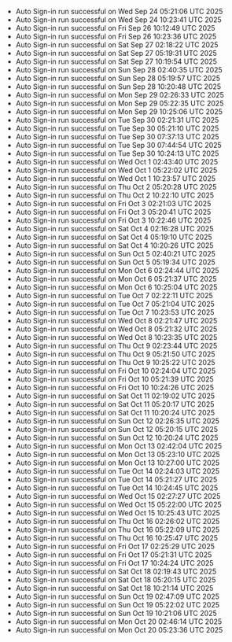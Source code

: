 - Auto Sign-in run successful on Wed Sep 24 05:21:06 UTC 2025
- Auto Sign-in run successful on Wed Sep 24 10:23:41 UTC 2025
- Auto Sign-in run successful on Fri Sep 26 10:12:49 UTC 2025
- Auto Sign-in run successful on Fri Sep 26 10:23:36 UTC 2025
- Auto Sign-in run successful on Sat Sep 27 02:18:22 UTC 2025
- Auto Sign-in run successful on Sat Sep 27 05:19:31 UTC 2025
- Auto Sign-in run successful on Sat Sep 27 10:19:54 UTC 2025
- Auto Sign-in run successful on Sun Sep 28 02:40:35 UTC 2025
- Auto Sign-in run successful on Sun Sep 28 05:19:57 UTC 2025
- Auto Sign-in run successful on Sun Sep 28 10:20:48 UTC 2025
- Auto Sign-in run successful on Mon Sep 29 02:26:33 UTC 2025
- Auto Sign-in run successful on Mon Sep 29 05:22:35 UTC 2025
- Auto Sign-in run successful on Mon Sep 29 10:25:06 UTC 2025
- Auto Sign-in run successful on Tue Sep 30 02:21:31 UTC 2025
- Auto Sign-in run successful on Tue Sep 30 05:21:10 UTC 2025
- Auto Sign-in run successful on Tue Sep 30 07:37:13 UTC 2025
- Auto Sign-in run successful on Tue Sep 30 07:44:54 UTC 2025
- Auto Sign-in run successful on Tue Sep 30 10:24:13 UTC 2025
- Auto Sign-in run successful on Wed Oct  1 02:43:40 UTC 2025
- Auto Sign-in run successful on Wed Oct  1 05:22:02 UTC 2025
- Auto Sign-in run successful on Wed Oct  1 10:23:57 UTC 2025
- Auto Sign-in run successful on Thu Oct  2 05:20:28 UTC 2025
- Auto Sign-in run successful on Thu Oct  2 10:22:10 UTC 2025
- Auto Sign-in run successful on Fri Oct  3 02:21:03 UTC 2025
- Auto Sign-in run successful on Fri Oct  3 05:20:41 UTC 2025
- Auto Sign-in run successful on Fri Oct  3 10:22:46 UTC 2025
- Auto Sign-in run successful on Sat Oct  4 02:16:28 UTC 2025
- Auto Sign-in run successful on Sat Oct  4 05:19:10 UTC 2025
- Auto Sign-in run successful on Sat Oct  4 10:20:26 UTC 2025
- Auto Sign-in run successful on Sun Oct  5 02:40:21 UTC 2025
- Auto Sign-in run successful on Sun Oct  5 05:19:34 UTC 2025
- Auto Sign-in run successful on Mon Oct  6 02:24:44 UTC 2025
- Auto Sign-in run successful on Mon Oct  6 05:21:37 UTC 2025
- Auto Sign-in run successful on Mon Oct  6 10:25:04 UTC 2025
- Auto Sign-in run successful on Tue Oct  7 02:22:11 UTC 2025
- Auto Sign-in run successful on Tue Oct  7 05:21:04 UTC 2025
- Auto Sign-in run successful on Tue Oct  7 10:23:53 UTC 2025
- Auto Sign-in run successful on Wed Oct  8 02:21:47 UTC 2025
- Auto Sign-in run successful on Wed Oct  8 05:21:32 UTC 2025
- Auto Sign-in run successful on Wed Oct  8 10:23:35 UTC 2025
- Auto Sign-in run successful on Thu Oct  9 02:23:44 UTC 2025
- Auto Sign-in run successful on Thu Oct  9 05:21:50 UTC 2025
- Auto Sign-in run successful on Thu Oct  9 10:25:22 UTC 2025
- Auto Sign-in run successful on Fri Oct 10 02:24:04 UTC 2025
- Auto Sign-in run successful on Fri Oct 10 05:21:39 UTC 2025
- Auto Sign-in run successful on Fri Oct 10 10:24:26 UTC 2025
- Auto Sign-in run successful on Sat Oct 11 02:19:02 UTC 2025
- Auto Sign-in run successful on Sat Oct 11 05:20:17 UTC 2025
- Auto Sign-in run successful on Sat Oct 11 10:20:24 UTC 2025
- Auto Sign-in run successful on Sun Oct 12 02:26:35 UTC 2025
- Auto Sign-in run successful on Sun Oct 12 05:20:15 UTC 2025
- Auto Sign-in run successful on Sun Oct 12 10:20:24 UTC 2025
- Auto Sign-in run successful on Mon Oct 13 02:42:04 UTC 2025
- Auto Sign-in run successful on Mon Oct 13 05:23:10 UTC 2025
- Auto Sign-in run successful on Mon Oct 13 10:27:00 UTC 2025
- Auto Sign-in run successful on Tue Oct 14 02:24:03 UTC 2025
- Auto Sign-in run successful on Tue Oct 14 05:21:27 UTC 2025
- Auto Sign-in run successful on Tue Oct 14 10:24:45 UTC 2025
- Auto Sign-in run successful on Wed Oct 15 02:27:27 UTC 2025
- Auto Sign-in run successful on Wed Oct 15 05:22:00 UTC 2025
- Auto Sign-in run successful on Wed Oct 15 10:25:43 UTC 2025
- Auto Sign-in run successful on Thu Oct 16 02:26:02 UTC 2025
- Auto Sign-in run successful on Thu Oct 16 05:22:09 UTC 2025
- Auto Sign-in run successful on Thu Oct 16 10:25:47 UTC 2025
- Auto Sign-in run successful on Fri Oct 17 02:25:29 UTC 2025
- Auto Sign-in run successful on Fri Oct 17 05:21:31 UTC 2025
- Auto Sign-in run successful on Fri Oct 17 10:24:24 UTC 2025
- Auto Sign-in run successful on Sat Oct 18 02:19:43 UTC 2025
- Auto Sign-in run successful on Sat Oct 18 05:20:15 UTC 2025
- Auto Sign-in run successful on Sat Oct 18 10:21:14 UTC 2025
- Auto Sign-in run successful on Sun Oct 19 02:47:09 UTC 2025
- Auto Sign-in run successful on Sun Oct 19 05:22:02 UTC 2025
- Auto Sign-in run successful on Sun Oct 19 10:21:06 UTC 2025
- Auto Sign-in run successful on Mon Oct 20 02:46:14 UTC 2025
- Auto Sign-in run successful on Mon Oct 20 05:23:36 UTC 2025
